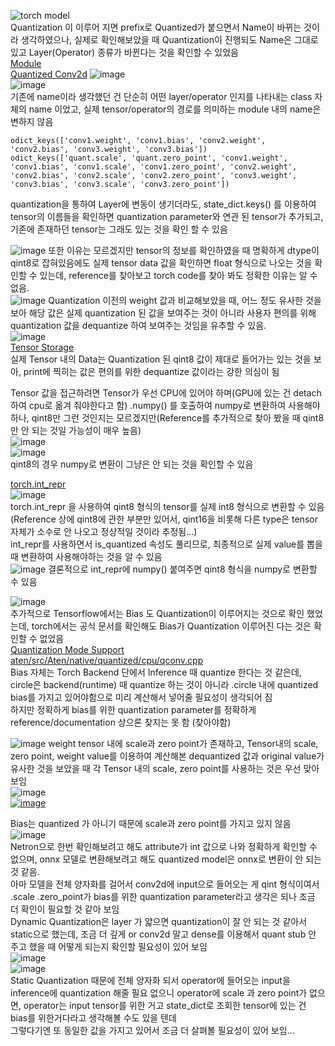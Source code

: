 ![torch model](https://github.com/ONEforALL-S003/TWO/assets/136890801/d402f55a-2d12-4ead-b61c-258473e94427)  
Quantization 이 이루어 지면 prefix로 Quantized가 붙으면서 Name이 바뀌는 것이라 생각하였으나, 실제로 확인해보았을 때 Quantization이 진행되도 Name은 그대로 있고 Layer(Operator) 종류가 바뀐다는 것을 확인할 수 있었음  
[Module](https://github.com/pytorch/pytorch/blob/89eb7a75a251c41c4bee86e9ede1001b0d3998af/torch/nn/modules/module.py#L2475)  
[Quantized Conv2d](https://github.com/pytorch/pytorch/blob/89eb7a75a251c41c4bee86e9ede1001b0d3998af/torch/ao/nn/quantized/modules/conv.py#L440) 
![image](https://github.com/ONEforALL-S003/TWO/assets/136890801/721f5ebf-f726-485c-a7f4-75269567698a)  
![image](https://github.com/ONEforALL-S003/TWO/assets/136890801/3126e747-8cc7-4662-96b6-12696bdfb8b8)  
기존에 name이라 생각했던 건 단순히 어떤 layer/operator 인지를 나타내는 class 자체의 name 이었고, 실제 tensor/operator의 경로를 의미하는 module 내의 name은 변하지 않음  

```
odict_keys(['conv1.weight', 'conv1.bias', 'conv2.weight', 'conv2.bias', 'conv3.weight', 'conv3.bias'])
odict_keys(['quant.scale', 'quant.zero_point', 'conv1.weight', 'conv1.bias', 'conv1.scale', 'conv1.zero_point', 'conv2.weight', 'conv2.bias', 'conv2.scale', 'conv2.zero_point', 'conv3.weight', 'conv3.bias', 'conv3.scale', 'conv3.zero_point'])
```
quantization을 통하여 Layer에 변동이 생기더라도, state_dict.keys() 를 이용하여 tensor의 이름들을 확인하면 quantization parameter와 연관 된 tensor가 추가되고, 기존에 존재하던 tensor는 그래도 있는 것을 확인 할 수 있음  

![image](https://github.com/ONEforALL-S003/TWO/assets/136890801/e7b39961-4842-4733-b282-326b7e8b0e21)
또한 이유는 모르겠지만 tensor의 정보를 확인하였을 때 명확하게 dtype이 qint8로 잡혀있음에도 실제 tensor data 값을 확인하면 float 형식으로 나오는 것을 확인할 수 있는데, reference를 찾아보고 torch code를 찾아 봐도 정확한 이유는 알 수 없음.  
![image](https://github.com/ONEforALL-S003/TWO/assets/136890801/4ff2088c-8463-43fe-8973-0b3bc97a3421)
Quantization 이전의 weight 값과 비교해보았을 때, 어느 정도 유사한 것을 보아 해당 값은 실제 quantization 된 값을 보여주는 것이 아니라 사용자 편의를 위해 quantization 값을 dequantize 하여 보여주는 것임을 유추할 수 있음.  
![image](https://github.com/ONEforALL-S003/TWO/assets/136890801/5ee1d96b-fce0-4404-9b6e-3eb260434a2c)  
[Tensor Storage](https://github.com/pytorch/pytorch/blob/89eb7a75a251c41c4bee86e9ede1001b0d3998af/torch/storage.py#L367C39-L367C39)  
실제 Tensor 내의 Data는 Quantization 된 qint8 값이 제대로 들어가는 있는 것을 보아, print에 찍히는 값은 편의를 위한 dequantize 값이라는 강한 의심이 됨  

Tensor 값을 접근하려면 Tensor가 우선 CPU에 있어야 하며(GPU에 있는 건 detach 하여 cpu로 옮겨 줘야한다고 함) .numpy() 를 호출하여 numpy로 변환하여 사용해야하나, qint8만 그런 것인지는 모르겠지만(Reference를 추가적으로 찾아 봤을 때 qint8만 안 되는 것일 가능성이 매우 높음)  
![image](https://github.com/ONEforALL-S003/TWO/assets/136890801/91a8ec84-4315-43df-9019-80b9c4f03667)  
![image](https://github.com/ONEforALL-S003/TWO/assets/136890801/5ac71c64-1f17-4620-b75d-5e1fd653467b)  
qint8의 경우 numpy로 변환이 그냥은 안 되는 것을 확인할 수 있음  

[torch.int_repr](https://pytorch.org/docs/stable/generated/torch.Tensor.int_repr.html#torch.Tensor.int_repr)  
![image](https://github.com/ONEforALL-S003/TWO/assets/136890801/a88968c9-a4d9-4ec5-aee4-72401057fe67)  
torch.int_repr 을 사용하여 qint8 형식의 tensor를 실제 int8 형식으로 변환할 수 있음(Reference 상에 qint8에 관한 부분만 있어서, qint16을 비롯해 다른 type은 tensor 자체가 소수로 안 나오고 정상적일 것이라 추정됨...)  
int_repr를 사용하면서 is_quantized 속성도 풀리므로, 최종적으로 실제 value를 뽑을 때 변환하여 사용해야하는 것을 알 수 있음  
![image](https://github.com/ONEforALL-S003/TWO/assets/136890801/16c6f41c-4115-4f27-8d15-e42c7793f9a0)
결론적으로 int_repr에 numpy() 붙여주면 qint8 형식을 numpy로 변환할 수 있음  


![image](https://github.com/ONEforALL-S003/TWO/assets/136890801/5bc5bf9d-181c-4a8d-a160-b0b774a4a2d9)  
추가적으로 Tensorflow에서는 Bias 도 Quantization이 이루어지는 것으로 확인 했었는데, torch에서는 공식 문서를 확인해도 Bias가 Quantization 이루어진 다는 것은 확인할 수 없었음  
[Quantization Mode Support](https://pytorch.org/docs/stable/quantization.html#quantization-mode-support)  
[aten/src/Aten/native/quantized/cpu/qconv.cpp](https://github.com/pytorch/pytorch/blob/89eb7a75a251c41c4bee86e9ede1001b0d3998af/aten/src/ATen/native/quantized/cpu/qconv.cpp#L698C83-L698C96)  
Bias 자체는 Torch Backend 단에서 Inference 때 quantize 한다는 것 같은데, circle은 backend(runtime) 때 quantize 하는 것이 아니라 .circle 내에 quantized bias를 가지고 있어야함으로 미리 계산해서 넣어줄 필요성이 생각되어 짐  
하지만 정확하게 bias를 위한 quantization parameter를 정확하게 reference/documentation 상으론 찾지는 못 함 (찾아야함)  

![image](https://github.com/ONEforALL-S003/TWO/assets/136890801/5646ecca-a463-402b-82f1-98947128940d)
weight tensor 내에 scale과 zero point가 존재하고, Tensor내의 scale, zero point, weight value를 이용하여 계산해본 dequantized 값과 original value가 유사한 것을 보았을 때 각 Tensor 내의 scale, zero point를 사용하는 것은 우선 맞아 보임  
![image](https://github.com/ONEforALL-S003/TWO/assets/136890801/5c69dd5b-a7fa-450b-b0b7-02741ed944a2)  
[![image](https://github.com/ONEforALL-S003/TWO/assets/136890801/a892dab4-d266-4524-b3be-8e1c4e3909d5)](https://www.wolframalpha.com/input?i=y+%3D+x+%2Fs+%2B+z%2C+y+%3D+-72%2C+s+%3D+0.0027089817449450493%2C++z+%3D+0%2C++x+%3D+%3F)  

Bias는 quantized 가 아니기 때문에 scale과 zero point를 가지고 있지 않음  
![image](https://github.com/ONEforALL-S003/TWO/assets/136890801/3eb77eeb-1483-4dfc-82ce-268f763a47f0)  
Netron으로 한번 확인해보려고 해도 attribute가 int 값으로 나와 정확하게 확인할 수 없으며, onnx 모델로 변환해보려고 해도 quantized model은 onnx로 변환이 안 되는 것 같음.  
아마 모델을 전체 양자화를 걸어서 conv2d에 input으로 들어오는 게 qint 형식이여서 .scale .zero_point가 bias를 위한 quantization parameter라고 생각은 되나 조금 더 확인이 필요할 것 같아 보임  
Dynamic Quantization은 layer 가 얇으면 quantization이 잘 안 되는 것 같아서 static으로 했는데, 조금 더 깊게 or conv2d 말고 dense를 이용해서 quant stub 안 주고 했을 때 어떻게 되는지 확인할 필요성이 있어 보임  
![image](https://github.com/ONEforALL-S003/TWO/assets/136890801/8db8b7f8-4841-4d2c-81fd-b884081f11f5)  
![image](https://github.com/ONEforALL-S003/TWO/assets/136890801/4ed0b674-54fb-4f17-a3d2-9fa0621a1304)  
Static Quantization 때문에 전체 양자화 되서 operator에 들어오는 input을 inference에 quantization 해줄 필요 없으니 operator에 scale 과 zero point가 없으면, operator는 input tensor를 위한 거고 state_dict로 조회한 tensor에 있는 건 bias를 위한거다라고 생각해볼 수도 있을 텐데  
그렇다기엔 또 동일한 값을 가지고 있어서 조금 더 살펴볼 필요성이 있어 보임...  
